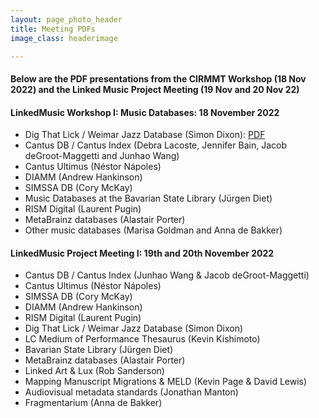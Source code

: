 ```yaml
---
layout: page_photo_header
title: Meeting PDFs
image_class: headerimage

---
```


#### Below are the PDF presentations from the CIRMMT Workshop (18 Nov 2022) and the Linked Music Project Meeting (19 Nov and 20 Nov 22)


#### LinkedMusic Workshop I: Music Databases: 18 November 2022

* Dig That Lick / Weimar Jazz  Database (Simon Dixon): <a href="linkedmusic-website.github.io/pdfs/Montreal2022-Databases-slides.pdf" target="_blank">PDF</a>
* Cantus DB / Cantus Index (Debra Lacoste, Jennifer Bain, Jacob deGroot-Maggetti and Junhao Wang)
* Cantus Ultimus (Néstor Nápoles)
* DIAMM (Andrew Hankinson)
* SIMSSA DB (Cory McKay)
* Music Databases at the Bavarian State Library (Jürgen Diet)
* RISM Digital (Laurent Pugin)
* MetaBrainz databases (Alastair Porter)
* Other music databases (Marisa Goldman and Anna de Bakker)

#### LinkedMusic Project Meeting I: 19th and 20th November 2022

* Cantus DB / Cantus Index (Junhao Wang & Jacob deGroot-Maggetti)
* Cantus Ultimus (Néstor Nápoles)
* SIMSSA DB (Cory McKay)
* DIAMM (Andrew Hankinson)
* RISM Digital (Laurent Pugin)
* Dig That Lick / Weimar Jazz Database (Simon Dixon)
* LC Medium of Performance Thesaurus (Kevin Kishimoto)
* Bavarian State Library (Jürgen Diet)
* MetaBrainz databases (Alastair Porter)
* Linked Art & Lux (Rob Sanderson)
* Mapping Manuscript Migrations & MELD (Kevin Page & David Lewis)
* Audiovisual metadata standards (Jonathan Manton)
* Fragmentarium (Anna de Bakker)

